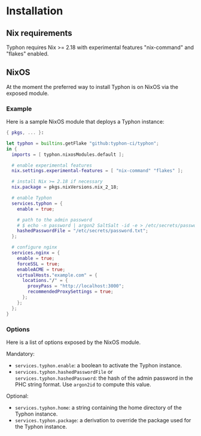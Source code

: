 # Installation

## Nix requirements

Typhon requires Nix >= 2.18 with experimental features "nix-command" and
"flakes" enabled.

## NixOS

At the moment the preferred way to install Typhon is on NixOS via the exposed
module.

### Example

Here is a sample NixOS module that deploys a Typhon instance:

```nix
{ pkgs, ... }:

let typhon = builtins.getFlake "github:typhon-ci/typhon";
in {
  imports = [ typhon.nixosModules.default ];

  # enable experimental features
  nix.settings.experimental-features = [ "nix-command" "flakes" ];

  # install Nix >= 2.18 if necessary
  nix.package = pkgs.nixVersions.nix_2_18;

  # enable Typhon
  services.typhon = {
    enable = true;

    # path to the admin password
    # $ echo -n password | argon2 SaltSalt -id -e > /etc/secrets/password.txt
    hashedPasswordFile = "/etc/secrets/password.txt";
  };

  # configure nginx
  services.nginx = {
    enable = true;
    forceSSL = true;
    enableACME = true;
    virtualHosts."example.com" = {
      locations."/" = {
        proxyPass = "http://localhost:3000";
        recommendedProxySettings = true;
      };
    };
  };
}
```


### Options

Here is a list of options exposed by the NixOS module.

Mandatory:

- `services.typhon.enable`: a boolean to activate the Typhon instance.
- `services.typhon.hashedPasswordFile` or `services.typhon.hashedPassword`: the
  hash of the admin password in the PHC string format. Use `argon2id` to compute
  this value.

Optional:

- `services.typhon.home`: a string containing the home directory of the Typhon
  instance.
- `services.typhon.package`: a derivation to override the package used for the
  Typhon instance.
